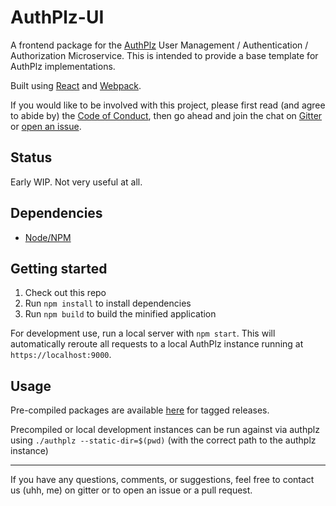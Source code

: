 # AuthPlz-UI

A frontend package for the [AuthPlz](https://github.com/ryankurte/authplz) User Management / Authentication / Authorization Microservice. This is intended to provide a base template for AuthPlz implementations.

Built using [React](https://facebook.github.io/react/) and [Webpack](https://webpack.github.io/).

If you would like to be involved with this project, please first read (and agree to abide by) the [Code of Conduct](https://github.com/ryankurte/authplz-ui/blob/master/CONDUCT.md), then go ahead and join the chat on [Gitter](https://gitter.im/authplz/Lobby) or [open an issue](https://github.com/ryankurte/authplz-ui/issues/new).

## Status

Early WIP. Not very useful at all.

## Dependencies

- [Node/NPM](https://nodejs.org/en/)

## Getting started

1. Check out this repo
2. Run `npm install` to install dependencies
3. Run `npm build` to build the minified application

For development use, run a local server with `npm start`. This will automatically reroute all requests to a local AuthPlz instance running at `https://localhost:9000`.

## Usage

Pre-compiled packages are available [here](https://github.com/ryankurte/authplz-ui/releases) for tagged releases.

Precompiled or local development instances can be run against via authplz using `./authplz --static-dir=$(pwd)` (with the correct path to the authplz instance)


------

If you have any questions, comments, or suggestions, feel free to contact us (uhh, me) on gitter or to open an issue or a pull request.